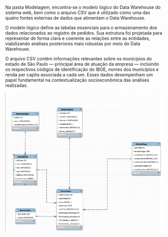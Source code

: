 Na pasta Modelagem, encontra-se o modelo lógico do Data Warehouse do sistema web, bem como o arquivo CSV que é utilizado como uma das quatro fontes externas de dados que alimentam o Data Warehouse.

O modelo lógico define as tabelas essenciais para o armazenamento dos dados relacionados ao registro de pedidos. Sua estrutura foi projetada para representar de forma clara e coerente as relações entre as entidades, viabilizando análises posteriores mais robustas por meio do Data Warehouse.

O arquivo CSV contém informações relevantes sobre os municípios do estado de São Paulo — principal área de atuação da empresa — incluindo os respectivos códigos de identificação do IBGE, nomes dos municípios e renda per capita associada a cada um. Esses dados desempenham um papel fundamental na contextualização socioeconômica das análises realizadas.


![Modelo lógico Data Warehouse](ETL/Modelagem/modeloLogicoDW.png)

